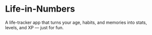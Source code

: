 # Life-in-Numbers
A life-tracker app that turns your age, habits, and memories into stats, levels, and XP — just for fun.
